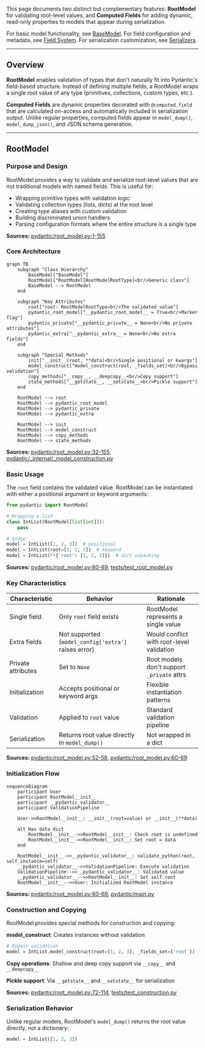 This page documents two distinct but complementary features: **RootModel** for validating root-level values, and **Computed Fields** for adding dynamic, read-only properties to models that appear during serialization.

For basic model functionality, see [BaseModel](#2.1). For field configuration and metadata, see [Field System](#2.2). For serialization customization, see [Serializers](#4.2).

---

## Overview

**RootModel** enables validation of types that don't naturally fit into Pydantic's field-based structure. Instead of defining multiple fields, a RootModel wraps a single root value of any type (primitives, collections, custom types, etc.).

**Computed Fields** are dynamic properties decorated with `@computed_field` that are calculated on-access and automatically included in serialization output. Unlike regular properties, computed fields appear in `model_dump()`, `model_dump_json()`, and JSON schema generation.

---

## RootModel

### Purpose and Design

RootModel provides a way to validate and serialize root-level values that are not traditional models with named fields. This is useful for:
- Wrapping primitive types with validation logic
- Validating collection types (lists, dicts) at the root level
- Creating type aliases with custom validation
- Building discriminated union handlers
- Parsing configuration formats where the entire structure is a single type

**Sources:** [pydantic/root_model.py:1-155]()

### Core Architecture

```mermaid
graph TB
    subgraph "Class Hierarchy"
        BaseModel["BaseModel"]
        RootModel["RootModel[RootModelRootType]<br/>Generic class"]
        BaseModel --> RootModel
    end
    
    subgraph "Key Attributes"
        root["root: RootModelRootType<br/>The validated value"]
        pydantic_root_model["__pydantic_root_model__ = True<br/>Marker flag"]
        pydantic_private["__pydantic_private__ = None<br/>No private attributes"]
        pydantic_extra["__pydantic_extra__ = None<br/>No extra fields"]
    end
    
    subgraph "Special Methods"
        init["__init__(root, **data)<br/>Single positional or kwargs"]
        model_construct["model_construct(root, _fields_set)<br/>Bypass validation"]
        copy_methods["__copy__, __deepcopy__<br/>Copy support"]
        state_methods["__getstate__, __setstate__<br/>Pickle support"]
    end
    
    RootModel --> root
    RootModel --> pydantic_root_model
    RootModel --> pydantic_private
    RootModel --> pydantic_extra
    
    RootModel --> init
    RootModel --> model_construct
    RootModel --> copy_methods
    RootModel --> state_methods
```

**Sources:** [pydantic/root_model.py:32-155](), [pydantic/_internal/_model_construction.py]()

### Basic Usage

The `root` field contains the validated value. RootModel can be instantiated with either a positional argument or keyword arguments:

```python
from pydantic import RootModel

# Wrapping a list
class IntList(RootModel[list[int]]):
    pass

# Usage
model = IntList([1, 2, 3])  # positional
model = IntList(root=[1, 2, 3])  # keyword
model = IntList(**{'root': [1, 2, 3]})  # dict unpacking
```

**Sources:** [pydantic/root_model.py:60-69](), [tests/test_root_model.py]()

### Key Characteristics

| Characteristic | Behavior | Rationale |
|---------------|----------|-----------|
| Single field | Only `root` field exists | RootModel represents a single value |
| Extra fields | Not supported (`model_config['extra']` raises error) | Would conflict with root-level validation |
| Private attributes | Set to `None` | Root models don't support `_private` attrs |
| Initialization | Accepts positional or keyword args | Flexible instantiation patterns |
| Validation | Applied to `root` value | Standard validation pipeline |
| Serialization | Returns root value directly in `model_dump()` | Not wrapped in a dict |

**Sources:** [pydantic/root_model.py:52-58](), [pydantic/root_model.py:60-69]()

### Initialization Flow

```mermaid
sequenceDiagram
    participant User
    participant RootModel__init__
    participant __pydantic_validator__
    participant ValidationPipeline
    
    User->>RootModel__init__: __init__(root=value) or __init__(**data)
    
    alt Has data dict
        RootModel__init__->>RootModel__init__: Check root is undefined
        RootModel__init__->>RootModel__init__: Set root = data
    end
    
    RootModel__init__->>__pydantic_validator__: validate_python(root, self_instance=self)
    __pydantic_validator__->>ValidationPipeline: Execute validation
    ValidationPipeline-->>__pydantic_validator__: Validated value
    __pydantic_validator__-->>RootModel__init__: Set self.root
    RootModel__init__-->>User: Initialized RootModel instance
```

**Sources:** [pydantic/root_model.py:60-69](), [pydantic/main.py]()

### Construction and Copying

RootModel provides special methods for construction and copying:

**model_construct**: Creates instances without validation
```python
# Bypass validation
model = IntList.model_construct(root=[1, 2, 3], _fields_set={'root'})
```

**Copy operations**: Shallow and deep copy support via `__copy__` and `__deepcopy__`

**Pickle support**: Via `__getstate__` and `__setstate__` for serialization

**Sources:** [pydantic/root_model.py:72-114](), [tests/test_construction.py]()

### Serialization Behavior

Unlike regular models, RootModel's `model_dump()` returns the root value directly, not a dictionary:

```python
model = IntList([1, 2, 3])